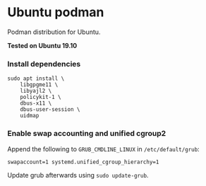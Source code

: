# Ubuntu podman

Podman distribution for Ubuntu.

**Tested on Ubuntu 19.10**

### Install dependencies

```
sudo apt install \
    libgpgme11 \
    libyajl2 \
    policykit-1 \
    dbus-x11 \
    dbus-user-session \
    uidmap
```

### Enable swap accounting and unified cgroup2

Append the following to `GRUB_CMDLINE_LINUX` in `/etc/default/grub`:

    swapaccount=1 systemd.unified_cgroup_hierarchy=1

Update grub afterwards using `sudo update-grub`.
